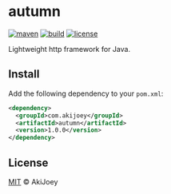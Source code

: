 # autumn

[![maven][maven-image]][maven-url]
[![build][build-image]][build-url]
[![license][license-image]][license-url]

Lightweight http framework for Java.

## Install

Add the following dependency to your `pom.xml`:

```xml
<dependency>
  <groupId>com.akijoey</groupId>
  <artifactId>autumn</artifactId>
  <version>1.0.0</version>
</dependency>
```

## License

[MIT][license-url] © AkiJoey

[maven-image]: https://img.shields.io/maven-central/v/com.akijoey/autumn.svg?label=maven
[maven-url]: https://search.maven.org/search?q=g:%22com.akijoey%22%20AND%20a:%22autumn%22
[build-image]: https://img.shields.io/github/actions/workflow/status/akijoey/autumn/build.yml
[build-url]: https://github.com/akijoey/autumn/actions/workflows/build.yml
[license-image]: https://img.shields.io/github/license/akijoey/autumn
[license-url]: https://github.com/akijoey/autumn/blob/main/LICENSE
